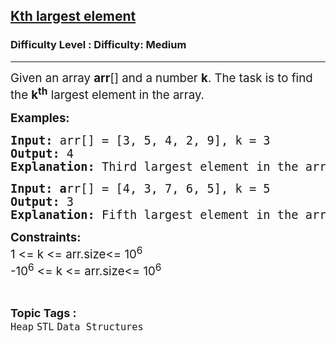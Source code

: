 <h2><a href="https://www.geeksforgeeks.org/problems/kth-largest-element5034/1?page=2&category=Heap&status=unsolved&sortBy=submissions">Kth largest element</a></h2><h3>Difficulty Level : Difficulty: Medium</h3><hr><div class="problems_problem_content__Xm_eO"><p><span style="font-size: 14pt;">Given an array <strong>arr</strong>[] and a number <strong>k</strong>. The task is to find the <strong>k<sup>th</sup></strong> largest element in the array.</span></p>
<p><span style="font-size: 14pt;"><strong>Examples:</strong></span></p>
<pre><span style="font-size: 14pt;"><strong>Input: </strong>arr[] = [3, 5, 4, 2, 9], k = 3
<strong>Output: </strong>4<strong>
Explanation: </strong>Third largest element in the array is 4.
</span></pre>
<pre><span style="font-size: 14pt;"><strong>Input: a</strong>rr[] = [4, 3, 7, 6, 5], k = 5
<strong>Output: </strong>3<strong>
Explanation: </strong>Fifth largest element in the array is 3.</span></pre>
<p><span style="font-size: 12pt;"><span style="font-size: 14pt;"><strong>Constraints:</strong></span><br><span style="font-size: 14pt;">1 &lt;= k &lt;= arr.size&lt;= 10<sup>6<br></sup>-10<sup>6</sup> &lt;= k &lt;= arr.size&lt;= 10<sup>6</sup></span><sup><br></sup></span></p></div><br><p><span style=font-size:18px><strong>Topic Tags : </strong><br><code>Heap</code>&nbsp;<code>STL</code>&nbsp;<code>Data Structures</code>&nbsp;